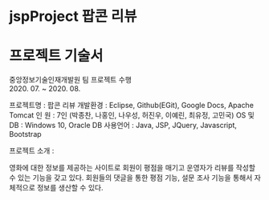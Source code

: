# jspProject 팝콘 리뷰

# 프로젝트 기술서

중앙정보기술인재개발원 팀 프로젝트 수행                         			
2020. 07. ~ 2020. 08.

프로젝트명    : 팝콘 리뷰
개발환경	    : Eclipse, Github(EGit), Google Docs, Apache Tomcat
인	원  	 	    : 7인 (박종찬, 나홍인, 나우성, 허진우, 이예린, 최유정, 고민국)
OS 및 DB 		 : Windows 10, Oracle DB
사용언어  		: Java, JSP, JQuery, Javascript, Bootstrap

프로젝트 소개 : 

영화에 대한 정보를 제공하는 사이트로 회원이 평점을 매기고 운영자가 리뷰를 작성할 수 있는 기능을 갖고 있다. 
회원들의 댓글을 통한 평점 기능, 설문 조사 기능을 통해서 자체적으로 정보를 생산할 수 있다.
